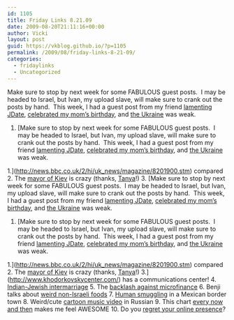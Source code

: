 ```yaml
---
id: 1105
title: Friday Links 8.21.09
date: 2009-08-20T21:11:16+00:00
author: Vicki
layout: post
guid: https://vkblog.github.io/?p=1105
permalink: /2009/08/friday-links-8-21-09/
categories:
  - fridaylinks
  - Uncategorized
---
```

Make sure to stop by next week for some FABULOUS guest posts.  I may be headed to Israel, but Ivan, my upload slave, will make sure to crank out the posts by hand.  This week, I had a guest post from my friend [lamenting JDate](https://vkblog.github.io/2009/08/17/guest-post-jewish-dating-and-christmas-brisket/), [celebrated my mom&#8217;s birthday](https://vkblog.github.io/2009/08/17/moms-birthday/), and [the Ukraine](https://vkblog.github.io/2009/08/19/jews-back-in-ukraine-this-cant-be-good/) was weak.

  1. [Make sure to stop by next week for some FABULOUS guest posts.  I may be headed to Israel, but Ivan, my upload slave, will make sure to crank out the posts by hand.  This week, I had a guest post from my friend [lamenting JDate](https://vkblog.github.io/2009/08/17/guest-post-jewish-dating-and-christmas-brisket/), [celebrated my mom&#8217;s birthday](https://vkblog.github.io/2009/08/17/moms-birthday/), and [the Ukraine](https://vkblog.github.io/2009/08/19/jews-back-in-ukraine-this-cant-be-good/) was weak.

  1.](http://news.bbc.co.uk/2/hi/uk_news/magazine/8201900.stm) compared
  2. The [mayor of Kiev](http://www.nytimes.com/2009/08/15/world/europe/15kiev.html?_r=2) is crazy (thanks, [Tanya](http://jewlicious.ru/)!)
  3. [Make sure to stop by next week for some FABULOUS guest posts.  I may be headed to Israel, but Ivan, my upload slave, will make sure to crank out the posts by hand.  This week, I had a guest post from my friend [lamenting JDate](https://vkblog.github.io/2009/08/17/guest-post-jewish-dating-and-christmas-brisket/), [celebrated my mom&#8217;s birthday](https://vkblog.github.io/2009/08/17/moms-birthday/), and [the Ukraine](https://vkblog.github.io/2009/08/19/jews-back-in-ukraine-this-cant-be-good/) was weak.

  1. [Make sure to stop by next week for some FABULOUS guest posts.  I may be headed to Israel, but Ivan, my upload slave, will make sure to crank out the posts by hand.  This week, I had a guest post from my friend [lamenting JDate](https://vkblog.github.io/2009/08/17/guest-post-jewish-dating-and-christmas-brisket/), [celebrated my mom&#8217;s birthday](https://vkblog.github.io/2009/08/17/moms-birthday/), and [the Ukraine](https://vkblog.github.io/2009/08/19/jews-back-in-ukraine-this-cant-be-good/) was weak.

  1.](http://news.bbc.co.uk/2/hi/uk_news/magazine/8201900.stm) compared
  2. The [mayor of Kiev](http://www.nytimes.com/2009/08/15/world/europe/15kiev.html?_r=2) is crazy (thanks, [Tanya](http://jewlicious.ru/)!)
  3.](http://www.khodorkovskycenter.com/) has a communications center!
  4. [Indian-Jewish intermarriage](http://www.interfaithfamily.com/relationships/marriage_and_relationships/The_Perfect_Recipe.shtml)
  5. The [backlash against microfinance](http://www.oxfamblogs.org/fp2p/?p=623)
  6. Benji talks about [weird non-Israeli foods](http://www.whatwarzone.com/2009/08/israeli-food-its-not-weird-as-hell_19.html)
  7. [Human smuggling](http://www.slate.com/id/2225315/entry/2225316/recommend_tab) in a Mexican border town
  8. Weird/cute [cartoon music video](http://www.youtube.com/watch?v=BaIzdh94j9k) in Russian
  9. This chart [every now and then](http://s3.amazonaws.com/data.tumblr.com/tumblr_kojs29L9OU1qzd1jno1_r2_1280.jpg?AWSAccessKeyId=0RYTHV9YYQ4W5Q3HQMG2&Expires=1250873406&Signature=uHZqdn0eu5Ta7YlEic0nImHAUa0%3D) makes me feel AWESOME
 10. Do you [regret your online presence](http://modite.com/blog/2009/08/04/will-you-regret-your-online-presence/)?
